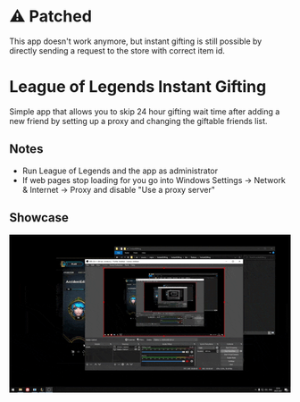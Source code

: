 # ⚠ Patched
This app doesn't work anymore, but instant gifting is still possible by directly sending a request to the store with correct item id.


# League of Legends Instant Gifting
Simple app that allows you to skip 24 hour gifting wait time after adding a new friend by setting up a proxy and changing the giftable friends list. 

## Notes
* Run League of Legends and the app as administrator
* If web pages stop loading for you go into Windows Settings -> Network & Internet -> Proxy and disable "Use a proxy server"

## Showcase
[![Video](showcase.gif)](https://www.youtube.com/watch?v=aVjW9KKz5yI)
